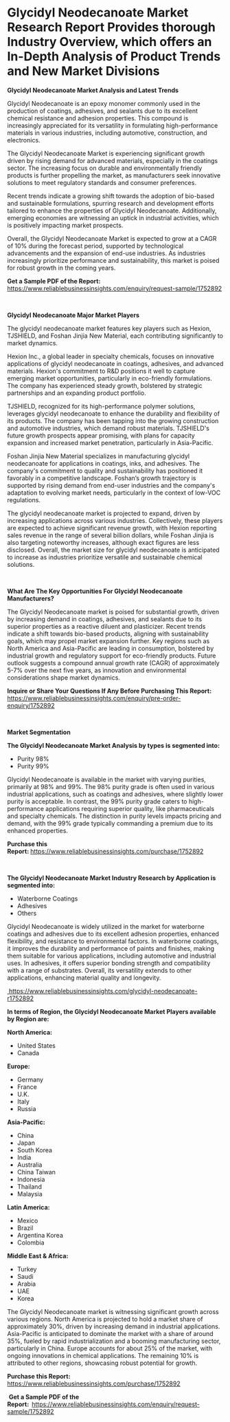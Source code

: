 <p><h1>Glycidyl Neodecanoate Market Research Report Provides thorough Industry Overview, which offers an In-Depth Analysis of Product Trends and New Market Divisions</h1></p><p><strong>Glycidyl Neodecanoate Market Analysis and Latest Trends</strong></p>
<p><p>Glycidyl Neodecanoate is an epoxy monomer commonly used in the production of coatings, adhesives, and sealants due to its excellent chemical resistance and adhesion properties. This compound is increasingly appreciated for its versatility in formulating high-performance materials in various industries, including automotive, construction, and electronics. </p><p>The Glycidyl Neodecanoate Market is experiencing significant growth driven by rising demand for advanced materials, especially in the coatings sector. The increasing focus on durable and environmentally friendly products is further propelling the market, as manufacturers seek innovative solutions to meet regulatory standards and consumer preferences. </p><p>Recent trends indicate a growing shift towards the adoption of bio-based and sustainable formulations, spurring research and development efforts tailored to enhance the properties of Glycidyl Neodecanoate. Additionally, emerging economies are witnessing an uptick in industrial activities, which is positively impacting market prospects. </p><p>Overall, the Glycidyl Neodecanoate Market is expected to grow at a CAGR of 10% during the forecast period, supported by technological advancements and the expansion of end-use industries. As industries increasingly prioritize performance and sustainability, this market is poised for robust growth in the coming years.</p></p>
<p><strong>Get a Sample PDF of the Report:&nbsp;</strong> <a href="https://www.reliablebusinessinsights.com/enquiry/request-sample/1752892?utm_campaign=3324&utm_medium=2&utm_source=Github&utm_content=ia&utm_term=17042025&utm_id=glycidyl-neodecanoate">https://www.reliablebusinessinsights.com/enquiry/request-sample/1752892</a></p>
<p>&nbsp;</p>
<p><strong>Glycidyl Neodecanoate Major Market Players</strong></p>
<p><p>The glycidyl neodecanoate market features key players such as Hexion, TJSHIELD, and Foshan Jinjia New Material, each contributing significantly to market dynamics. </p><p>Hexion Inc., a global leader in specialty chemicals, focuses on innovative applications of glycidyl neodecanoate in coatings, adhesives, and advanced materials. Hexion's commitment to R&D positions it well to capture emerging market opportunities, particularly in eco-friendly formulations. The company has experienced steady growth, bolstered by strategic partnerships and an expanding product portfolio.</p><p>TJSHIELD, recognized for its high-performance polymer solutions, leverages glycidyl neodecanoate to enhance the durability and flexibility of its products. The company has been tapping into the growing construction and automotive industries, which demand robust materials. TJSHIELD's future growth prospects appear promising, with plans for capacity expansion and increased market penetration, particularly in Asia-Pacific.</p><p>Foshan Jinjia New Material specializes in manufacturing glycidyl neodecanoate for applications in coatings, inks, and adhesives. The company's commitment to quality and sustainability has positioned it favorably in a competitive landscape. Foshan’s growth trajectory is supported by rising demand from end-user industries and the company's adaptation to evolving market needs, particularly in the context of low-VOC regulations.</p><p>The glycidyl neodecanoate market is projected to expand, driven by increasing applications across various industries. Collectively, these players are expected to achieve significant revenue growth, with Hexion reporting sales revenue in the range of several billion dollars, while Foshan Jinjia is also targeting noteworthy increases, although exact figures are less disclosed. Overall, the market size for glycidyl neodecanoate is anticipated to increase as industries prioritize versatile and sustainable chemical solutions.</p></p>
<p>&nbsp;</p>
<p><strong>What Are The Key Opportunities For Glycidyl Neodecanoate Manufacturers?</strong></p>
<p><p>The Glycidyl Neodecanoate market is poised for substantial growth, driven by increasing demand in coatings, adhesives, and sealants due to its superior properties as a reactive diluent and plasticizer. Recent trends indicate a shift towards bio-based products, aligning with sustainability goals, which may propel market expansion further. Key regions such as North America and Asia-Pacific are leading in consumption, bolstered by industrial growth and regulatory support for eco-friendly products. Future outlook suggests a compound annual growth rate (CAGR) of approximately 5-7% over the next five years, as innovation and environmental considerations shape market dynamics.</p></p>
<p><strong>Inquire or Share Your Questions If Any Before Purchasing This Report:</strong> <a href="https://www.reliablebusinessinsights.com/enquiry/pre-order-enquiry/1752892?utm_campaign=3324&utm_medium=2&utm_source=Github&utm_content=ia&utm_term=17042025&utm_id=glycidyl-neodecanoate">https://www.reliablebusinessinsights.com/enquiry/pre-order-enquiry/1752892</a></p>
<p>&nbsp;</p>
<p><strong>Market Segmentation</strong></p>
<p><strong>The Glycidyl Neodecanoate Market Analysis by types is segmented into:</strong></p>
<p><ul><li>Purity 98%</li><li>Purity 99%</li></ul></p>
<p><p>Glycidyl Neodecanoate is available in the market with varying purities, primarily at 98% and 99%. The 98% purity grade is often used in various industrial applications, such as coatings and adhesives, where slightly lower purity is acceptable. In contrast, the 99% purity grade caters to high-performance applications requiring superior quality, like pharmaceuticals and specialty chemicals. The distinction in purity levels impacts pricing and demand, with the 99% grade typically commanding a premium due to its enhanced properties.</p></p>
<p><strong>Purchase this Report:&nbsp;</strong><a href="https://www.reliablebusinessinsights.com/purchase/1752892?utm_campaign=3324&utm_medium=2&utm_source=Github&utm_content=ia&utm_term=17042025&utm_id=glycidyl-neodecanoate">https://www.reliablebusinessinsights.com/purchase/1752892</a></p>
<p>&nbsp;</p>
<p><strong>The Glycidyl Neodecanoate Market Industry Research by Application is segmented into:</strong></p>
<p><ul><li>Waterborne Coatings</li><li>Adhesives</li><li>Others</li></ul></p>
<p><p>Glycidyl Neodecanoate is widely utilized in the market for waterborne coatings and adhesives due to its excellent adhesion properties, enhanced flexibility, and resistance to environmental factors. In waterborne coatings, it improves the durability and performance of paints and finishes, making them suitable for various applications, including automotive and industrial uses. In adhesives, it offers superior bonding strength and compatibility with a range of substrates. Overall, its versatility extends to other applications, enhancing material quality and longevity.</p></p>
<p><a href="https://www.reliablebusinessinsights.com/glycidyl-neodecanoate-r1752892?utm_campaign=3324&utm_medium=2&utm_source=Github&utm_content=ia&utm_term=17042025&utm_id=glycidyl-neodecanoate">&nbsp;https://www.reliablebusinessinsights.com/glycidyl-neodecanoate-r1752892</a></p>
<p><strong>In terms of Region, the Glycidyl Neodecanoate Market Players available by Region are:</strong></p>
<p>
    <p> <strong> North America: </strong>
        <ul>
            <li>United States</li>
            <li>Canada</li>
        </ul>
        </p> 
    <p> <strong> Europe: </strong>
        <ul>
            <li>Germany</li>
            <li>France</li>
            <li>U.K.</li>
            <li>Italy</li>
            <li>Russia</li>
        </ul>
        </p> 
    <p> <strong> Asia-Pacific: </strong>
        <ul>
            <li>China</li>
            <li>Japan</li>
            <li>South Korea</li>
            <li>India</li>
            <li>Australia</li>
            <li>China Taiwan</li>
            <li>Indonesia</li>
            <li>Thailand</li>
            <li>Malaysia</li>
        </ul>
        </p> 
    <p> <strong> Latin America: </strong>
        <ul>
            <li>Mexico</li>
            <li>Brazil</li>
            <li>Argentina Korea</li>
            <li>Colombia</li>
        </ul>
        </p> 
    <p> <strong> Middle East & Africa: </strong>
        <ul>
            <li>Turkey</li>
            <li>Saudi</li>
            <li>Arabia</li>
            <li>UAE</li>
            <li>Korea</li>
        </ul>
    </p>
    </p>
<p><p>The Glycidyl Neodecanoate market is witnessing significant growth across various regions. North America is projected to hold a market share of approximately 30%, driven by increasing demand in industrial applications. Asia-Pacific is anticipated to dominate the market with a share of around 35%, fueled by rapid industrialization and a booming manufacturing sector, particularly in China. Europe accounts for about 25% of the market, with ongoing innovations in chemical applications. The remaining 10% is attributed to other regions, showcasing robust potential for growth.</p></p>
<p><strong>Purchase this Report: </strong><a href="https://www.reliablebusinessinsights.com/purchase/1752892?utm_campaign=3324&utm_medium=2&utm_source=Github&utm_content=ia&utm_term=17042025&utm_id=glycidyl-neodecanoate">https://www.reliablebusinessinsights.com/purchase/1752892</a></p>
<p>&nbsp;<strong>Get a Sample PDF of the Report:&nbsp;&nbsp;</strong><a href="https://www.reliablebusinessinsights.com/enquiry/request-sample/1752892?utm_campaign=3324&utm_medium=2&utm_source=Github&utm_content=ia&utm_term=17042025&utm_id=glycidyl-neodecanoate">https://www.reliablebusinessinsights.com/enquiry/request-sample/1752892</a></p>
<p><strong></strong></p>
<p><p></p><p></p><p></p></p>